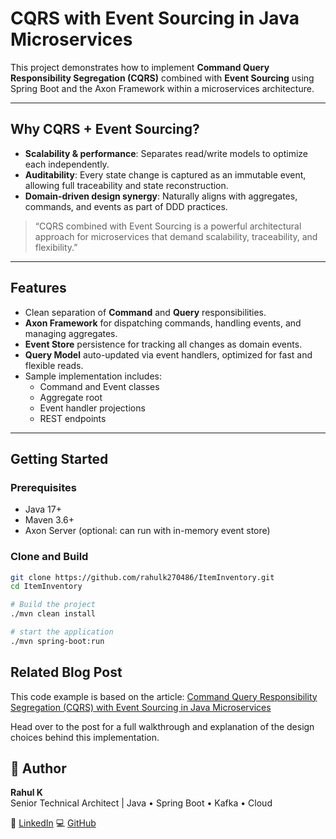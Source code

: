 # CQRS with Event Sourcing in Java Microservices

This project demonstrates how to implement **Command Query Responsibility Segregation (CQRS)** combined with **Event Sourcing** using Spring Boot and the Axon Framework within a microservices architecture.

---

## Why CQRS + Event Sourcing?

- **Scalability & performance**: Separates read/write models to optimize each independently.
- **Auditability**: Every state change is captured as an immutable event, allowing full traceability and state reconstruction.
- **Domain-driven design synergy**: Naturally aligns with aggregates, commands, and events as part of DDD practices.

> “CQRS combined with Event Sourcing is a powerful architectural approach for microservices that demand scalability, traceability, and flexibility.”

---

## Features

- Clean separation of **Command** and **Query** responsibilities.
- **Axon Framework** for dispatching commands, handling events, and managing aggregates.
- **Event Store** persistence for tracking all changes as domain events.
- **Query Model** auto-updated via event handlers, optimized for fast and flexible reads.
- Sample implementation includes:
  - Command and Event classes
  - Aggregate root
  - Event handler projections
  - REST endpoints

---

## Getting Started

### Prerequisites

- Java 17+
- Maven 3.6+
- Axon Server (optional: can run with in-memory event store)

### Clone and Build

```bash
git clone https://github.com/rahulk270486/ItemInventory.git
cd ItemInventory

# Build the project
./mvn clean install

# start the application
./mvn spring-boot:run
```
## Related Blog Post
This code example is based on the article:
[Command Query Responsibility Segregation (CQRS) with Event Sourcing in Java Microservices](https://medium.com/@27.rahul.k/command-query-responsibility-segregation-cqrs-with-event-sourcing-in-java-microservices-43658025d336)

Head over to the post for a full walkthrough and explanation of the design choices behind this implementation.

## 👤 Author

**Rahul K**  
Senior Technical Architect | Java • Spring Boot • Kafka • Cloud

🔗 [LinkedIn](https://www.linkedin.com/in/rahul-kumar-9754b919/)
💻 [GitHub](https://github.com/rahulk270486)

